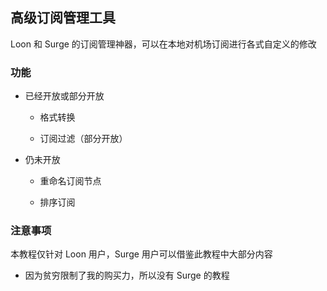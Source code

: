 ## 高级订阅管理工具

Loon 和 Surge 的订阅管理神器，可以在本地对机场订阅进行各式自定义的修改

### 功能

- 已经开放或部分开放

  - 格式转换

  - 订阅过滤（部分开放）

- 仍未开放

  - 重命名订阅节点

  - 排序订阅

### 注意事项

本教程仅针对 Loon 用户，Surge 用户可以借鉴此教程中大部分内容

- 因为贫穷限制了我的购买力，所以没有 Surge 的教程